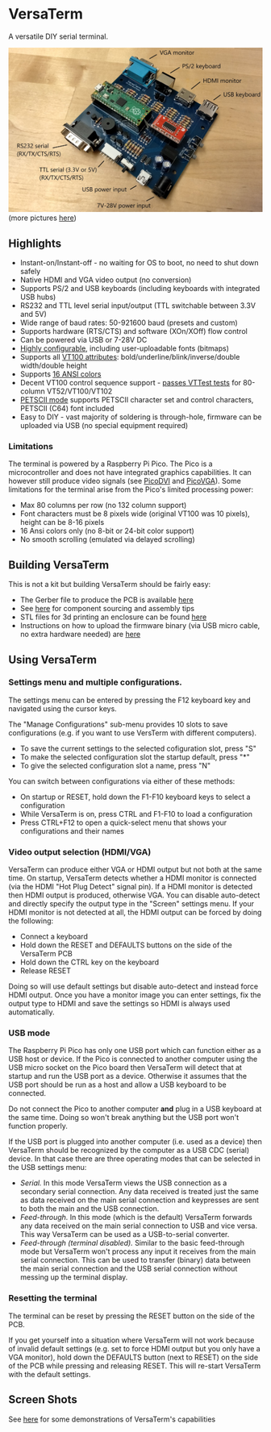 # VersaTerm
A versatile DIY serial terminal.

![Labeled Board](hardware/pictures/board_labeled.jpg)
(more pictures [here](hardware/pictures/ReadMe.md))

## Highlights

- Instant-on/Instant-off - no waiting for OS to boot, no need to shut down safely
- Native HDMI and VGA video output (no conversion)
- Supports PS/2 and USB keyboards (including keyboards with integrated USB hubs)
- RS232 and TTL level serial input/output (TTL switchable between 3.3V and 5V)
- Wide range of baud rates: 50-921600 baud (presets and custom)
- Supports hardware (RTS/CTS) and software (XOn/XOff) flow control
- Can be powered via USB or 7-28V DC
- [Highly configurable](software/screenshots/settings.md), including user-uploadable fonts (bitmaps)
- Supports all [VT100 attributes](software/screenshots/vt100.md): bold/underline/blink/inverse/double width/double height
- Supports [16 ANSI colors](software/screenshots/vt100.md#ANSI-Colors)
- Decent VT100 control sequence support - [passes VTTest tests](software/screenshots/vttest.md) for 80-column VT52/VT100/VT102
- [PETSCII mode](software/screenshots/petscii.md) supports PETSCII character set and control characters, PETSCII (C64) font included
- Easy to DIY - vast majority of soldering is through-hole, firmware can be uploaded via USB (no special equipment required)

### Limitations

The terminal is powered by a Raspberry Pi Pico. The Pico is a microcontroller and does not have integrated graphics
capabilities. It can however still produce video signals (see [PicoDVI](https://github.com/Wren6991/PicoDVI) 
and [PicoVGA](https://github.com/Panda381/PicoVGA)). 
Some limitations for the terminal arise from the Pico's limited processing power:

- Max 80 columns per row (no 132 column support)
- Font characters must be 8 pixels wide (original VT100 was 10 pixels), height can be 8-16 pixels
- 16 Ansi colors only (no 8-bit or 24-bit color support)
- No smooth scrolling (emulated via delayed scrolling)

## Building VersaTerm

This is not a kit but building VersaTerm should be fairly easy:

- The Gerber file to produce the PCB is available [here](https://github.com/dhansel/VersaTerm/raw/main/hardware/PCB/VersaTermGerber.zip)
- See [here](hardware/PCB/ReadMe.md) for component sourcing and assembly tips
- STL files for 3d printing an enclosure can be found [here](hardware/enclosure)
- Instructions on how to upload the firmware binary (via USB micro cable, no extra hardware needed) are [here](software/ReadMe.md)

## Using VersaTerm

### Settings menu and multiple configurations.

The settings menu can be entered by pressing the F12 keyboard key and navigated
using the cursor keys.

The "Manage Configurations" sub-menu provides 10 slots to save configurations
(e.g. if you want to use VersTerm with different computers).
- To save the current settings to the selected cofiguration slot, press "S"
- To make the selected configuration slot the startup default, press "*"
- To give the selected configuration slot a name, press "N"

You can switch between configurations via either of these methods:
- On startup or RESET, hold down the F1-F10 keyboard keys to select a configuration
- While VersaTerm is on, press CTRL and F1-F10 to load a configuration
- Press CTRL+F12 to open a quick-select menu that shows your configurations and their names

### Video output selection (HDMI/VGA)

VersaTerm can produce either VGA or HDMI output but not both at the same time. On startup, VersaTerm detects whether
a HDMI monitor is connected (via the HDMI "Hot Plug Detect" signal pin). If a HDMI monitor is detected then HDMI
output is produced, otherwise VGA. You can disable auto-detect and directly specify the output type in the "Screen"
settings menu. If your HDMI monitor is not detected at all, the HDMI output can be forced by doing the following:

- Connect a keyboard
- Hold down the RESET and DEFAULTS buttons on the side of the VersaTerm PCB
- Hold down the CTRL key on the keyboard
- Release RESET

Doing so will use default settings but disable auto-detect and instead force HDMI output. 
Once you have a monitor image you can enter settings,  fix the output type to HDMI and save 
the settings so HDMI is always used automatically.

### USB mode

The Raspberry Pi Pico has only one USB port which can function either as a USB host or device.
If the Pico is connected to another computer using the USB micro socket on the Pico board then
VersaTerm will detect that at startup and run the USB port as a device. Otherwise it assumes
that the USB port should be run as a host and allow a USB keyboard to be connected.

Do not connect the Pico to another computer **and** plug in a USB keyboard at the same time. 
Doing so won't break anything but the USB port won't function properly.

If the USB port is plugged into another computer (i.e. used as a device) then VersaTerm should
be recognized by the computer as a USB CDC (serial) device. In that case there are three operating
modes that can be selected in the USB settings menu:
- *Serial.* In this mode VersaTerm views the USB connection as a secondary serial connection. Any data received is treated just the same as data received on the main serial connection and keypresses are sent to both the main and the USB connection.
- *Feed-through.* In this mode (which is the default) VersaTerm forwards any data received on the main serial connection to USB and vice versa. This way VersaTerm can be used as a USB-to-serial converter.
- *Feed-through (terminal disabled).* Similar to the basic feed-through mode but VersaTerm won't process any input it receives from the main serial connection. This can be used to transfer (binary) data between the main serial connection and the USB serial connection without messing up the terminal display.

### Resetting the terminal

The terminal can be reset by pressing the RESET button on the side of the PCB. 

If you get yourself into a situation where VersaTerm will not work because of invalid default settings
(e.g. set to force HDMI output but you only have a VGA monitor), hold down the DEFAULTS button
(next to RESET) on the side of the PCB while pressing and releasing RESET. This will re-start
VersaTerm with the default settings.

## Screen Shots

See [here](software/screenshots/ReadMe.md) for some demonstrations of VersaTerm's capabilities
